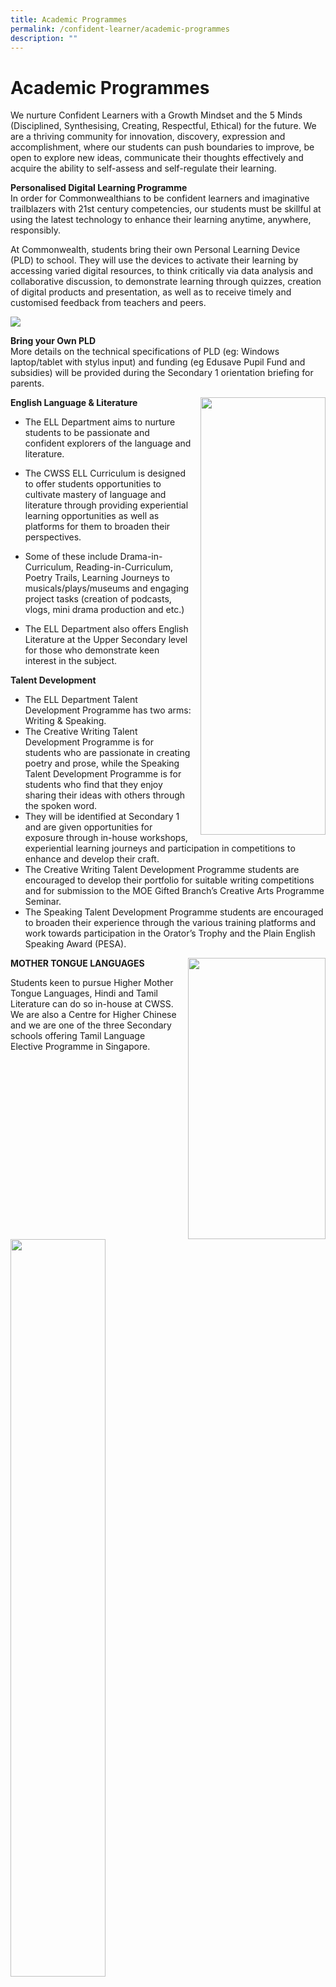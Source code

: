 ```yaml
---
title: Academic Programmes
permalink: /confident-learner/academic-programmes
description: ""
---
```

Academic Programmes
===================

We nurture Confident Learners with a Growth Mindset and the 5 Minds (Disciplined, Synthesising, Creating, Respectful, Ethical) for the future. We are a thriving community for innovation, discovery, expression and accomplishment, where our students can push boundaries to improve, be open to explore new ideas, communicate their thoughts effectively and acquire the ability to self-assess and self-regulate their learning.

**Personalised Digital Learning Programme**<br> 
In order for Commonwealthians to be confident learners and imaginative trailblazers with 21st century competencies, our students must be skillful at using the latest technology to enhance their learning anytime, anywhere, responsibly. 

At Commonwealth, students bring their own Personal Learning Device (PLD) to school. They will use the devices to activate their learning by accessing varied digital resources, to think critically via data analysis and collaborative discussion, to demonstrate learning through quizzes, creation of digital products and presentation, as well as to receive timely and customised feedback from teachers and peers.


![](/images/Acad%20Prog/Acad%20Prog%201.png)



**Bring your Own PLD**<br>
More details on the technical specifications of PLD (eg: Windows laptop/tablet with stylus input) and funding (eg Edusave Pupil Fund and subsidies) will be provided during the Secondary 1 orientation briefing for parents.


<img src="/images/Acad%20Prog/Acad%20Prog%202.png" style="width:200px;height:700px;margin-left:15px;" align = "right">


**English Language & Literature**

*   The ELL Department aims to nurture students to be passionate and confident explorers of the language and literature. 
*   The CWSS ELL Curriculum is designed to offer students opportunities to cultivate mastery of language and literature through providing experiential learning opportunities as well as platforms for them to broaden their perspectives.
*   Some of these include Drama-in-Curriculum, Reading-in-Curriculum, Poetry Trails, Learning Journeys to musicals/plays/museums and engaging project tasks (creation of podcasts, vlogs, mini drama production and etc.)  
    
*   The ELL Department also offers English Literature at the Upper Secondary level for those who demonstrate keen interest in the subject.



**Talent Development** 

*   The ELL Department Talent Development Programme has two arms: Writing & Speaking.
*   The Creative Writing Talent Development Programme is for students who are passionate in creating poetry and prose, while the Speaking Talent Development Programme is for students who find that they enjoy sharing their ideas with others through the spoken word. 
*   They will be identified at Secondary 1 and are given opportunities for exposure through in-house workshops, experiential learning journeys and participation in competitions to enhance and develop their craft.
*   The Creative Writing Talent Development Programme students are encouraged to develop their portfolio for suitable writing competitions and for submission to the MOE Gifted Branch’s Creative Arts Programme Seminar. 
*   The Speaking Talent Development Programme students are encouraged to broaden their experience through the various training platforms and work towards participation in the Orator’s Trophy and the Plain English Speaking Award (PESA).




<img src="/images/Acad%20Prog/Acad%20Prog%203.png" style="width:220px;height:450px;margin-left:15px;" align = "right">

**MOTHER TONGUE LANGUAGES**

Students keen to pursue Higher Mother Tongue Languages, Hindi and Tamil Literature can do so in-house at CWSS. We are also a Centre for Higher Chinese and we are one of the three Secondary schools offering Tamil Language Elective Programme in Singapore.


<img src="/images/Acad%20Prog/Acad%20Prog%205.png"  
     style="width:55%">


<img src="/images/Acad%20Prog/Acad%20Prog%204.png" style="width:220px;height:400px;margin-left:15px;" align = "right">


**Tamil Language Elective Programme**

To nurture the love of Tamil Language and and Literature from young, TLEP focus on building a strong foundation for students’ appreciation of language and culture through the study of MTL Literature at secondary level. 

  

Under this two-year programme, students will participate in a series of literary, enrichment and immersion activities, organised by both MOE and schools. This includes local camps, overseas immersion trips and school-based activities such as Meet-The-Author sessions and Literary Lectures.





<img src="/images/Acad%20Prog/Acad%20Prog%206.png"  
     style="width:65%">
		 
		 
**CWSS MTL Experience Programme**

<img src="/images/Acad%20Prog/Acad%20Prog%207%20(1).png" style="width:230px;height:400px;margin-left:15px;" align = "right">

Through 1. Cultural Experience Platform 2. Creative Writing Platform 3. Reading Platform & 4. Effective Communicator Platform, CWSS MTL Experience Programme aims to promote cultural awareness and appreciation of our cultural root. Through the various platforms, MTL Department supports weaker learners and enhance learning experience for the high ability learners.





**MATHEMATICS**



The Mathematics programme adopts a two pronged-approach in 
<img src="/images/Acad%20Prog/Acad%20Prog%207%20(2).jpeg" style="width:230px;height:270px;margin-left:15px;" align = "right">instruction, through activity-based learning and teacher-directed learning that imparts concepts, skills and positive attitudes towards Mathematics. 

Real-world applications of Mathematics and ICT are used to stimulate creativity and nurture reflective problem solvers. 

  

Talent Development

Enrichment programmes provided for interested and able students include the Singapore Mathematical Olympiad, All Singapore Secondary Mathematics Competition for Normal Course and International Mathematical Modelling Challenge.




**SCIENCES**

<img src="/images/Acad%20Prog/Acad%20Prog%208.png" style="width:230px;height:450px;margin-left:15px;" align = "right">

The Science programme aims to inculcate the spirit of scientific inquiry in the pursuit of academic excellence

*   It aims to create the buzz and excitement of learning through exploration, investigation and experimentation
*   Teachers advocate the value of science as a relevant and meaningful tool in understanding the physical and natural world

  

Talent Development

*   Students passionate about the Sciences can participate in the Science Competitions, programmes and learning journeys which provide them with opportunities to further develop their interest and abilities.
*   The Science Mentorship Programme and the School-based Science Mentorship Programme are offered by MOE’s Gifted Education Branch to develop students’ interest and talent in scientific research. Students at upper secondary levels who are keen to further pursue their interest in research can undertake authentic scientific research with guidance from external mentors in IHLs (SMP) and our own CWSS teachers (SB-SMP).


![](/images/Acad%20Prog/Acad%20Prog%209.png)





**HUMANITIES**

<img src="/images/Acad%20Prog/Acad%20Prog%2010.png" style="width:230px;height:650px;margin-left:15px;" align = "right">

*   The Humanities Programme adopts Inquiry-Based Learning to spark curiosity and nurture self-directed learners with strong critical and analytical skills  
    
*   Students learn experientially through History Learning Journeys, Geographical Fieldwork and Work Experience Programme for Elements of Business Skills
*   Students learn to understand, analyse, evaluate and make judgements in a business environment through subjects such as Principles of Accounts and Elements of Business Skills

  

Talent Development  

*   Students passionate about the Humanities can participate in the Interdisciplinary Humanities Talent Development Programme which provides them with opportunities to further develop their interest and abilities.
*   These opportunities include participating in Model United Nation Conferences and NUS Geo Challenge Competition to engage, empower and educate students on world issues via the Humanities lens.